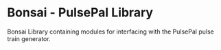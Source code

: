 # Bonsai - PulsePal Library

Bonsai Library containing modules for interfacing with the PulsePal pulse train generator.
